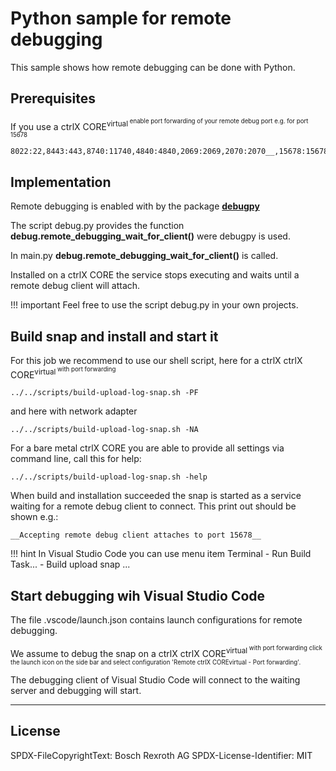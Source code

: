 # Python sample for remote debugging

This sample shows how remote debugging can be done with Python.

## Prerequisites

If you use a ctrlX CORE<sup>virtual<sup/> enable port forwarding of your remote debug port e.g. for port 15678

    8022:22,8443:443,8740:11740,4840:4840,2069:2069,2070:2070__,15678:15678__

## Implementation

Remote debugging is enabled with by the package [__debugpy__](https://pypi.org/project/debugpy/)

The script debug.py provides the function __debug.remote_debugging_wait_for_client()__ were debugpy is used.

In main.py __debug.remote_debugging_wait_for_client()__ is called. 

Installed on a ctrlX CORE the service stops executing and waits until a remote debug client will attach.

!!! important 
    Feel free to use the script debug.py in your own projects.

## Build snap and install and start it

For this job we recommend to use our shell script, here for a ctrlX ctrlX CORE<sup>virtual<sup/> with port forwarding

    ../../scripts/build-upload-log-snap.sh -PF

and here with network adapter

    ../../scripts/build-upload-log-snap.sh -NA

For a bare metal ctrlX CORE you are able to provide all settings via command line, call this for help:

    ../../scripts/build-upload-log-snap.sh -help 

When build and installation succeeded the snap is started as a service waiting for a remote debug client to connect. This print out should be shown e.g.:

    __Accepting remote debug client attaches to port 15678__

!!! hint
    In Visual Studio Code you can use menu item Terminal - Run Build Task... - Build upload snap ...

## Start debugging wih Visual Studio Code


The file .vscode/launch.json contains launch configurations for remote debugging. 

We assume to debug the snap on a ctrlX ctrlX CORE<sup>virtual<sup/> with port forwarding click the launch icon on the side bar and select configuration 'Remote ctrlX COREvirtual - Port forwarding'.

The debugging client of Visual Studio Code will connect to the waiting server and debugging will start.

___

## License

SPDX-FileCopyrightText: Bosch Rexroth AG
SPDX-License-Identifier: MIT
